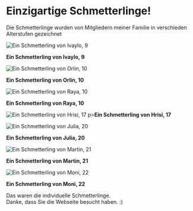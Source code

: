 <html lang="de">
<head>
  <meta charset="UTF-8">
</head>
<body>
  <div class="container">
    <h1>Einzigartige Schmetterlinge!</h1>
    <p>Die Schmetterlinge wurden von Mitgliedern meiner Familie in verschieden Alterstufen gezeichnet</p>
    <img src="Ivaylo.jpeg" alt="Ein Schmetterling von Ivaylo, 9">
    <p><b>Ein Schmetterling von Ivaylo, 9 </b></p>
    <img src="Orlin.jpeg" alt="Ein Schmetterling von Orlin, 10">
    <p><b>Ein Schmetterling von Orlin, 10 </b></p>
    <img src="Raya.jpeg" alt="Ein Schmetterling von Raya, 10">
    <p><b>Ein Schmetterling von Raya, 10 </b></p>
    <img src="Hrisi.jpeg" alt="Ein Schmetterling von Hrisi, 17"> 
    p><b>Ein Schmetterling von Hrisi, 17 </b></p>
    <img src="Julia.jpeg" alt="Ein Schmetterling von Julia, 20">
    <p><b>Ein Schmetterling von Julia, 20 </b></p>
    <img src="Martin.jpeg" alt="Ein Schmetterling von Martin, 21">
    <p><b>Ein Schmetterling von Martin, 21 </b></p>
    <img src="Moni.jpeg" alt="Ein Schmetterling von Moni, 22">
    <p><b>Ein Schmetterling von Moni, 22</b></p>
    <p>Das waren die individuelle Schmetterlinge.<br>
    Danke, dass Sie die Webseite besucht haben. :)</p>
  </div> 
</body>
</html>

